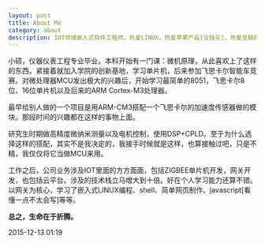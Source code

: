 ```yaml
---
layout: post
title: About Me
category: about
description: IOT领域嵌入式软件工程师，热爱LINUX，热爱苹果产品[没钱买]，热爱互联网;会单片机，会C，其他都是一直半解，以无比的热情在持续学习中，最近发现前端很有意思。
---
```


小硕，仪器仪表工程专业毕业。本科开始有一门课：微机原理，从此喜欢上了这样的东西。紧接着就加入学院的创新基地，学习单片机，后来参加飞思卡尔智能车竞赛。对微处理器MCU发出极大的兴趣后，开始学习最简单的8051，飞思卡尔8位、16位单片机以及后来的ARM Cortex-M3处理器。

最早给别人做的一个项目是用ARM-CM3搭配一个飞思卡尔的加速度传感器做的模块。那段时间的兴趣都在这样的事物上面。

研究生时期做高精度微纳米测量以及电机控制，使用DSP+CPLD。至于为什么选择这样的搭配，其实不是我决定的，我接手时候就是这样，也算接触过吧，只是不精，我仅仅将它当做MCU来用。

工作之后，公司业务涉及IOT里面的方方面面，包括ZIGBEE单片机开发，网关开发，也包括云平台。涉及的技术栈立马增大到十倍。好在个人学习能力还算不错。以网关为核心，学习了嵌入式LINUX编程、shell、简单网页制作、javascript[看懂一点不太会写]等等。

**总之，生命在于折腾。**

2015-12-13 01:19


